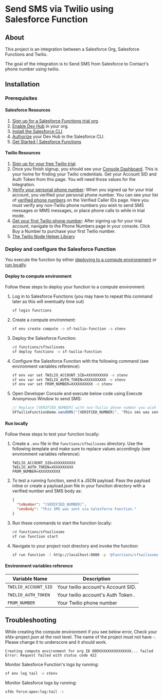 # Send SMS via Twilio using Salesforce Function

## About

This project is an integration between a Salesforce Org, Salesforce Functions and Twilio.

The goal of the integration is to Send SMS from Salesforce to Contact's phone number using twilio.

## Installation

### Prerequisites

#### Salesforce Resources

1. [Sign up for a Salesforce Functions trial org](https://functions.salesforce.com/signups/).
1. [Enable Dev Hub](https://help.salesforce.com/s/articleView?id=sf.sfdx_setup_enable_devhub.htm&type=5) in your org.
1. [Install the Salesforce CLI](https://developer.salesforce.com/tools/sfdxcli).
1. [Authorize](https://developer.salesforce.com/docs/atlas.en-us.sfdx_dev.meta/sfdx_dev/sfdx_dev_auth.htm) your Dev Hub in the Salesforce CLI.
1. [Get Started | Salesforce Functions](https://developer.salesforce.com/docs/platform/functions/guide/index.html)

#### Twilio Resources

1. [Sign up for your free Twilio trial](https://www.twilio.com/try-twilio).
1. Once you finish signup, you should see your [Console Dashboard](https://www.twilio.com/console). This is your home for finding your Twilio credentials. Get your Account SID and Auth Token from this page. You will need those values for the Integration.
1. [Verify your personal phone number](https://www.twilio.com/console/phone-numbers): When you signed up for your trial account, you verified your personal phone number. You can see your list of [verified phone numbers](https://www.twilio.com/console/phone-numbers/verified) on the Verified Caller IDs page. Here you must verify any non-Twilio phone numbers you wish to send SMS messages or MMS messages, or place phone calls to while in trial mode.
1. [Get your first Twilio phone number](https://www.twilio.com/console/phone-numbers/incoming): After signing up for your trial account, navigate to the Phone Numbers page in your console. Click Buy a Number to purchase your first Twilio number.
1. [The Twilio Node Helper Library](https://www.twilio.com/docs/node/install)

### Deploy and configure the Salesforce Function

You execute the function by either [deploying to a compute environement](#deploy-to-compute-environment) or [run locally](#run-locally).

<!--Make sure to refer to the relevant section and check the [environment variables reference](#environment-variables-reference) section for the appropriate configuration.-->

#### Deploy to compute environment

Follow these steps to deploy your function to a compute environment:

1. Log in to Salesforce Functions (you may have to repeat this command later as this will eventually time out)

   ```sh
   sf login functions
   ```

1. Create a compute environment:

   ```sh
   sf env create compute -o sf-twilio-function -a stenv
   ```

1. Deploy the Salesforce Function:

   ```sh
   cd functions/sftwiliosms
   sf deploy functions -o sf-twilio-function
   ```

1. Configure the Salesforce Function with the following command (see environment variables reference):

   ```sh
   sf env var set TWILIO_ACCOUNT_SID=XXXXXXXXXX -e stenv
   sf env var set TWILIO_AUTH_TOKEN=XXXXXXXXXX -e stenv
   sf env var set FROM_NUMBER=XXXXXXXXXX -e stenv
   ```

1. Open Developer Console and execute below code using Execute Anonymous Window to send SMS:
   ```java
   // Replace [VERIFIED_NUMBER] with non-Twilio phone number you wish to send SMS to.
   SFTwilioFunctionDemo.sendSMS('[VERIFIED_NUMBER]', 'This sms was sent from twili using Salesforce Function.');
   ```

#### Run locally

Follow these steps to test your function locally:

1. Create a `.env` file in the `functions/sftwiliosms` directory. Use the following template and make sure to replace values accordingly (see environment variables reference):

   ```properties
   TWILIO_ACCOUNT_SID=XXXXXXXXXX
   TWILIO_AUTH_TOKEN=XXXXXXXXXX
   FROM_NUMBER=XXXXXXXXXX
   ```

1. To test a running function, send it a JSON payload. Pass the payload inline or create a payload.json file in your function directory with a verified number and SMS body as:

   ```json
   {
     "toNumber": "[VERIFIED_NUMBER]",
     "smsBody": "This SMS was sent via Salesforce Function."
   }
   ```

1. Run these commands to start the function locally:

   ```sh
   cd functions/sftwiliosms
   sf run function start
   ```

1. Navigate to your project root directory and invoke the function:
   ```sh
   sf run function -l http://localhost:8080 -p '@functions/sftwiliosms/payload.json'
   ```

#### Environment variables reference

| Variable Name        | Description                        |
| -------------------- | ---------------------------------- |
| `TWILIO_ACCOUNT_SID` | Your twilio account's Account SID. |
| `TWILIO_AUTH_TOKEN`  | Your twilio account's Auth Token . |
| `FROM_NUMBER`        | Your Twilio phone number           |

## Troubleshooting

While creating the compute environment if you see below error, Check your sfdx-project.json at the root level. The name of the project must not have -. Please change it to underscore and it should work.

```
Creating compute environment for org ID 00DXXXXXXXXXXXXXXX... failed
Error: Request failed with status code 422
```

Monitor Salesforce Function's logs by running:

```sh
sf env log tail -e stenv
```

Monitor Salesforce logs by running:

```sh
sfdx force:apex:log:tail -c
```
